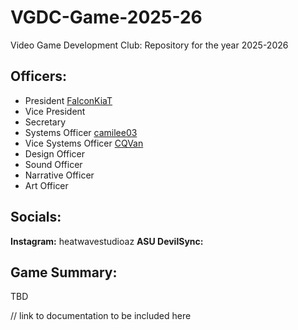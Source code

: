 # VGDC-Game-2025-26
Video Game Development Club: Repository for the year 2025-2026

## Officers: 
- President [FalconKiaT](https://github.com/FalconKiaT)
- Vice President
- Secretary
- Systems Officer [camilee03](https://github.com/camilee03) 
- Vice Systems Officer [CQVan](https://github.com/CQVan) 
- Design Officer
- Sound Officer
- Narrative Officer
- Art Officer

## Socials: 
**Instagram:** heatwavestudioaz
**ASU DevilSync:**

## Game Summary:
TBD

// link to documentation to be included here

